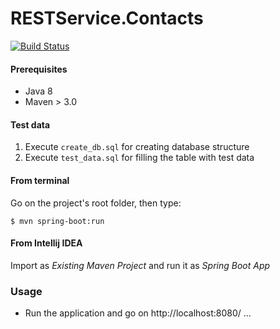 # RESTService.Contacts
[![Build Status](https://travis-ci.org/VictorSamilenko/RESTService.Contacts.svg?branch=master)](https://travis-ci.org/VictorSamilenko/RESTService.Contacts)

#### Prerequisites
- Java 8
- Maven > 3.0

#### Test data
1. Execute `create_db.sql` for creating database structure
2. Execute `test_data.sql` for filling the table with test data

#### From terminal
Go on the project's root folder, then type:

    $ mvn spring-boot:run

#### From Intellij IDEA 

Import as *Existing Maven Project* and run it as *Spring Boot App*

### Usage

- Run the application and go on http://localhost:8080/
...



